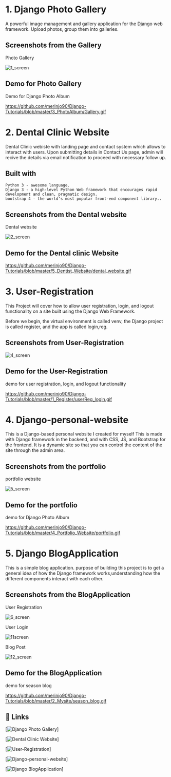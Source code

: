 
# 1. Django Photo Gallery

A powerful image management and gallery application for the Django web framework.
Upload photos, group them into galleries.

## Screenshots from the Gallery

Photo Gallery

![1_screen](https://user-images.githubusercontent.com/83909801/157645645-8d07e31f-2fc3-4458-a859-71a3786f7f5c.png)


## Demo for  Photo Gallery

Demo for  Django Photo Album

https://github.com/merinjo90/Django-Tutorials/blob/master/3_PhotoAlbum/Gallery.gif

# 2. Dental Clinic Website

Dental Clinic webiste with landing page and contact system which allows to interact with users. Upon submitting details in Contact Us page, admin will recive the details via email notification to proceed with necessary follow up.

## Built with

    Python 3 - awesome language.
    Django 3 - a high-level Python Web framework that encourages rapid development and clean, pragmatic design.
    bootstrap 4 - the world’s most popular front-end component library..

## Screenshots from the Dental website

Dental website

![2_screen](https://user-images.githubusercontent.com/83909801/157645673-2795bf8a-9819-4f0a-b762-8bcf88ab8781.png)

## Demo for the Dental clinic Website

https://github.com/merinjo90/Django-Tutorials/blob/master/5_Dentist_Website/dental_website.gif


# 3. User-Registration

This Project will cover how to allow user registration, login, and logout functionality on a site built using the Django Web Framework. 

Before we begin, the virtual environment is called venv, the Django project is called register, and the app is called login,reg.

## Screenshots from User-Registration

![4_screen](https://user-images.githubusercontent.com/83909801/157645711-f33abbc4-cf35-4b39-a506-c204ebd1db8b.png)

## Demo for the User-Registration 

demo for  user registration, login, and logout functionality

https://github.com/merinjo90/Django-Tutorials/blob/master/1_Register/userReg_login.gif


# 4. Django-personal-website

This is a Django-based personal website I created for myself
This is made with Django framework in the backend, and with CSS, JS, and Bootstrap for the frontend. It is a dynamic site so that you can control the content of the site through the admin area.

## Screenshots from the portfolio

portfolio website

![5_screen](https://user-images.githubusercontent.com/83909801/157646945-bf9f6e52-b273-4865-9e25-354a245e8ff8.png)

## Demo for the portfolio

demo for  Django Photo Album

https://github.com/merinjo90/Django-Tutorials/blob/master/4_Portfolio_Website/portfolio.gif


# 5. Django BlogApplication

This is a simple blog application. purpose of building this project is to get
 a general idea of how the Django framework works,understanding how the
  different components interact with each other.

## Screenshots from the BlogApplication

User Registration

![6_screen](https://user-images.githubusercontent.com/83909801/157646952-e1946459-943b-4720-b114-eaa3a9d519e1.png)

User Login 

![11screen](https://user-images.githubusercontent.com/83909801/157647466-cf01dd51-4ff4-4ace-a86c-23999c137d70.png)

Blog Post

![12_screen](https://user-images.githubusercontent.com/83909801/157647470-21a985c1-e0ba-409b-a1bc-57d7f00a55a8.png)

## Demo for the BlogApplication

demo for  season blog

https://github.com/merinjo90/Django-Tutorials/blob/master/2_Mysite/season_blog.gif

## 🔗 Links

[![Django Photo Gallery](https://github.com/merinjo90/Django-Tutorials/tree/master/3_PhotoAlbum/photoshare)]

[![Dental Clinic Website](https://github.com/merinjo90/Django-Tutorials/tree/master/5_Dentist_Website)]

[![User-Registration](https://github.com/merinjo90/Django-Tutorials/tree/master/1_Register)]

[![Django-personal-website](https://github.com/merinjo90/Django-Tutorials/tree/master/4_Portfolio_Website)]

[![Django BlogApplication](https://github.com/merinjo90/Django-Tutorials/tree/master/2_Mysite)]


